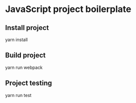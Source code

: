 # JavaScript project boilerplate

## Install project

yarn install

## Build project

yarn run webpack

## Project testing

yarn run test
